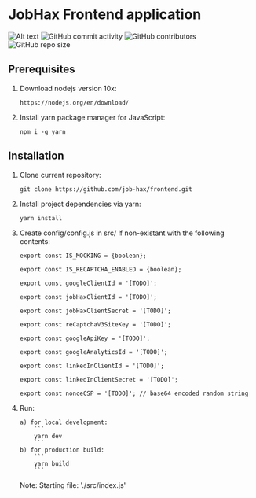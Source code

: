 # JobHax Frontend application

![Alt text](https://img.shields.io/github/issues-raw/job-hax/frontend.svg)
![GitHub commit activity](https://img.shields.io/github/commit-activity/w/job-hax/frontend.svg?style=plastic)
![GitHub contributors](https://img.shields.io/github/contributors/job-hax/frontend.svg)
![GitHub repo size](https://img.shields.io/github/repo-size/job-hax/frontend.svg)

## Prerequisites

1. Download nodejs version 10x:
   ```
   https://nodejs.org/en/download/
   ```
2. Install yarn package manager for JavaScript:
   ```
   npm i -g yarn
   ```

## Installation

1.  Clone current repository:

    ```
    git clone https://github.com/job-hax/frontend.git
    ```

2.  Install project dependencies via yarn:

    ```
    yarn install
    ```

3.  Create config/config.js in src/ if non-existant with the following contents:

    ```
    export const IS_MOCKING = {boolean};

    export const IS_RECAPTCHA_ENABLED = {boolean};

    export const googleClientId = '[TODO]';

    export const jobHaxClientId = '[TODO]';

    export const jobHaxClientSecret = '[TODO]';

    export const reCaptchaV3SiteKey = '[TODO]';

    export const googleApiKey = '[TODO]';

    export const googleAnalyticsId = '[TODO]';

    export const linkedInClientId = '[TODO]';

    export const linkedInClientSecret = '[TODO]';

    export const nonceCSP = '[TODO]'; // base64 encoded random string

    ```

4.  Run:

        a) for local development:
        	```
        	yarn dev
        	```
        b) for production build:
        	```
        	yarn build
        	```

    Note: Starting file: './src/index.js'
